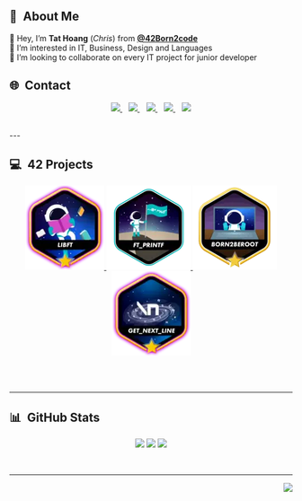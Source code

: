 ## 💫&ensp;About Me
👋 Hey, I’m <strong>Tat Hoang</strong> (<i>Chris</i>) from [<b>@42Born2code</b>](https://github.com/42School) <br>
👀 I’m interested in IT, Business, Design and Languages<br>
💞️ I’m looking to collaborate on every IT project for junior developer<br>

## 🌐&ensp;Contact
<p align="center">
  <a href="https://linkedin.com/in/ngtathoang">
    <img src="https://img.shields.io/badge/LinkedIn-%230077B5.svg?&style=for-the-badge&logo=linkedin&logoColor=white" />
  </a>&ensp;
  <a href="mailto:ngtathoang@gmail.com?subject=Hello%20Chris,%20From%20Github">
    <img src="https://img.shields.io/badge/gmail-%23D14836.svg?&style=for-the-badge&logo=gmail&logoColor=white" />
  </a>&nbsp;&nbsp;
  <a href="https://instagram.com/tat.hoang">
    <img src="https://img.shields.io/badge/Instagram-%23E4405F.svg?&style=for-the-badge&logo=Instagram&logoColor=white" />
  </a>&nbsp;&nbsp;
  <a href="https://facebook.com/piq.k0olz">
    <img src="https://img.shields.io/badge/Facebook-%231877F2.svg?&style=for-the-badge&logo=Facebook&logoColor=white" />
  </a>&nbsp;&nbsp;
  <a href="https://medium.com/@Kr1sNg">
    <img src="https://img.shields.io/badge/Medium-12100E?style=for-the-badge&logo=medium&logoColor=white" />
  </a>
</p>
<br>
---

## 💻&ensp;42 Projects
<p align="center">
  <a href="https://github.com/Kr1sNg/42cursus-Libft">
    <img src="https://github.com/leogaudin/42_project_badges/raw/main/badges/libft_bonus_max.webp" />
  </a>
  <a href="https://github.com/Kr1sNg/42cursus-ft_printf">
    <img src="https://github.com/leogaudin/42_project_badges/raw/main/badges/ft_printf.webp" />
  </a>
    <img src="https://github.com/leogaudin/42_project_badges/raw/main/badges/born2beroot_bonus.webp" />
  <a href="https://github.com/Kr1sNg/42cursus-get_next_line">
    <img src="https://github.com/leogaudin/42_project_badges/raw/main/badges/get_next_line_bonus_max.webp" />
  </a>  
</p>
<br><br>

---
## 📊&ensp;GitHub Stats
<p align="center">
<img src="https://github-readme-stats.vercel.app/api?username=Kr1sNg&theme=tokyonight&hide_border=false&include_all_commits=true&count_private=true" />
<img src="https://github-readme-streak-stats.herokuapp.com/?user=Kr1sNg&theme=tokyonight&hide_border=false" />
<img src="https://github-readme-stats.vercel.app/api/top-langs/?username=Kr1sNg&theme=tokyonight&hide_border=false&include_all_commits=true&count_private=true&layout=compact" />
</p>
<br>

---
<p align="right">
<img src="https://visitcount.itsvg.in/api?id=Kr1sNg&icon=9&color=3" />

<!---
Kr1sNg/Kr1sNg is a ✨ special ✨ repository because its `README.md` (this file) appears on your GitHub profile.
You can click the Preview link to take a look at your changes.
--->
